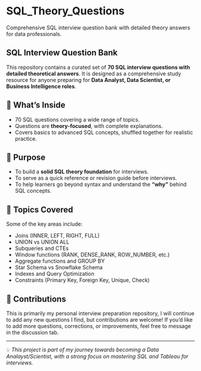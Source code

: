 # SQL_Theory_Questions
Comprehensive SQL interview question bank with detailed theory answers for data professionals.


## SQL Interview Question Bank

This repository contains a curated set of **70 SQL interview questions with detailed theoretical answers**. It is designed as a comprehensive study resource for anyone preparing for **Data Analyst, Data Scientist, or Business Intelligence roles**.

## 📘 What’s Inside

* 70 SQL questions covering a wide range of topics.
* Questions are **theory-focused**, with complete explanations.
* Covers basics to advanced SQL concepts, shuffled together for realistic practice.

## 🎯 Purpose

* To build a **solid SQL theory foundation** for interviews.
* To serve as a quick reference or revision guide before interviews.
* To help learners go beyond syntax and understand the **“why”** behind SQL concepts.

## 🔑 Topics Covered

Some of the key areas include:

* Joins (INNER, LEFT, RIGHT, FULL)
* UNION vs UNION ALL
* Subqueries and CTEs
* Window functions (RANK, DENSE_RANK, ROW_NUMBER, etc.)
* Aggregate functions and GROUP BY
* Star Schema vs Snowflake Schema
* Indexes and Query Optimization
* Constraints (Primary Key, Foreign Key, Unique, Check)

## 🤝 Contributions

This is primarily my personal interview preparation repository, I will continue to add any new questions I find, but contributions are welcome! If you’d like to add more questions, corrections, or improvements, feel free to message in the discussion tab. 

---

💡 *This project is part of my journey towards becoming a Data Analayst/Scientist, with a strong focus on mastering SQL and Tableau for interviews.*
